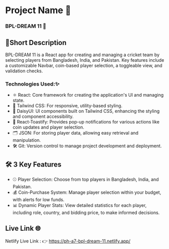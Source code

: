 # Project Name 🚀
### BPL-DREAM 11 🏏

## 🚀Short Description
BPL-DREAM 11 is a React app for creating and managing a cricket team by selecting players from Bangladesh, India, and Pakistan. Key features include a customizable Navbar, coin-based player selection, a toggleable view, and validation checks.


### Technologies Used:✨

- ⚛️ React: Core framework for creating the application's UI and managing state.
- 🎨 Tailwind CSS: For responsive, utility-based styling.
- 🌼 DaisyUI: UI components built on Tailwind CSS, enhancing the styling and component accessibility.
- 🔔 React-Toastify: Provides pop-up notifications for various actions like coin updates and player selection.
- 🗂️ JSON: For storing player data, allowing easy retrieval and manipulation.
- 🛠️ Git: Version control to manage project development and deployment.

## 🛠️ 3 Key Features 
 - ⚾ Player Selection: Choose from top players in Bangladesh, India, and Pakistan.
 - 💰 Coin-Purchase System: Manage player selection within your budget, with alerts for low funds.
  - 📊 Dynamic Player Stats: View detailed statistics for each player, including role, country, and bidding price, to make informed decisions.

## Live Link 🌐


Netlify Live Link : 👉
[]()
 https://ph-a7-bpl-dream-11.netlify.app/
  
